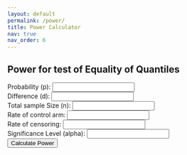 ```yaml
---
layout: default
permalink: /power/
title: Power Calculator
nav: true
nav_order: 6
---
```


<h2>Power for test of Equality of Quantiles</h2>

<form id="power-form">
  <label>Probability (p): <input type="number" id="prob" step="any" required></label><br>
  <label>Difference (d): <input type="number" id="diff" step="any" required></label><br>
  <label>Total sample Size (n): <input type="number" id="sample-size" required></label><br>
  <label>Rate of control arm: <input type="number" id="rate-control" step="any" required></label><br>
  <label>Rate of censoring: <input type="number" id="rate-cens" step="any" required></label><br>
  <label>Significance Level (alpha): <input type="number" id="alpha" step="any" required></label><br>
  <button type="submit">Calculate Power</button>
</form>

<p id="result"></p>

<script>
  function normCDF(x) {
    return (1 - Math.erf(-x / Math.sqrt(2))) / 2;
  }

    function expo_pdf(x, lambda) {
    return lambda*Math.exp(-lambda*x);
  }

   function normSInv(p) {
    // Inverse CDF of standard normal
    return Math.sqrt(2) * inverseErf(2 * p - 1);
  }

  function inverseErf(x) {
    // Approximate inverse error function
    let a = 0.147;
    let ln = Math.log(1 - x * x);
    let term1 = 2 / (Math.PI * a) + ln / 2;
    let term2 = ln / a;
    return Math.sign(x) * Math.sqrt(Math.sqrt(term1 * term1 - term2) - term1);
  }

  document.getElementById("power-form").addEventListener("submit", function(e) {
    e.preventDefault();

    const prob = parseFloat(document.getElementById("prob").value);
    const n = parseFloat(document.getElementById("sample-size").value);
    const rateC = parseFloat(document.getElementById("rate-control").value);
    const diff = parseFloat(document.getElementById("diff").value);
    const rateCens = parseFloat(document.getElementById("rate-cens").value);
    const alpha = parseFloat(document.getElementById("alpha").value);

    const z_alpha = Math.abs(normSInv(1 - alpha));
    const quantC = -Math.log(1-prob)/rateC;
    const rateE = -Math.log(1-prob)/(quantC - diff);
    const quantE = quantC - diff;
    const phiC = rateC/(rateC+rateCens) * (Math.exp((rateC+rateCens)*quantC) - 1);
    const phiE = rateE/(rateE+rateCens) * (Math.exp((rateE+rateCens)*quantE) - 1);
    const sigma2 = (1-prob)^2 * (phiC/((1/2)*expo_pdf(quantC, rateC)) +  phiE/((1/2)*expo_pdf(quantE, rateE)) );
    const z_critical = normSInv(1 - alpha / 2);
    const power = 1-normCDF(z_power - Math.sqrt(n)*diff/(Math.sqrt(sigma^2 )) +  normCDF(-z_power - Math.sqrt(n)*diff/(Math.sqrt(sigma^2 )) ;

    document.getElementById("result").innerText = "Estimated Power: " + (power * 100).toFixed(2) + "%";
  });

  // Approximation of inverse normal CDF
  function normSInv(p) {
    const a1 = -39.696830, a2 = 220.946098, a3 = -275.928510;
    const b1 = -54.476098, b2 = 161.585836, b3 = -155.698979;
    const c1 = 0.00048204;
    let x = p - 0.5, r;

    if (Math.abs(x) < 0.42) {
      r = x * x;
      return x * (((a3 * r + a2) * r + a1) * r + 1) /
                 ((((b3 * r + b2) * r + b1) * r + 1));
    }

    r = p < 0.5 ? p : 1 - p;
    r = Math.sqrt(-Math.log(r));
    r = (((c1 * r + 2.515517) * r + 0.802853) * r + 0.010328) /
        (((1.432788 * r + 0.189269) * r + 0.001308) * r + 1);
    return p < 0.5 ? -r : r;
  }
</script>
